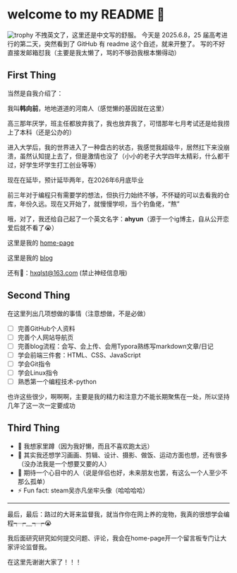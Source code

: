 # welcome to my README 👋
![trophy](https://github-profile-trophy.vercel.app/?username=Flygreenbaby)
不拽英文了，这里还是中文写的舒服。
今天是 2025.6.8，25 届高考进行的第二天，突然看到了 GitHub 有 readme 这个自述，就来开整了。
写的不好直接发邮箱怼我（主要是我太懒了，骂的不够劲我根本懒得动）

## First Thing

当然是自我介绍了：

我叫**韩向前**，地地道道的河南人（感觉懒的基因就在这里）

高三那年厌学，班主任都放弃我了，我也放弃我了，可惜那年七月考试还是给我捞上了本科（还是公办的）

进入大学后，我的世界进入了一种盘古的状态，我感觉我超级牛，居然扛下来没崩溃，虽然认知提上去了，但是激情也没了（小小的老子大学四年太精彩，什么都干过，好学生坏学生打工创业等等）

现在在延毕，预计延毕两年，在2026年6月底毕业

前三年对于编程只有需要学的想法，但执行力始终不够，不怀疑的可以去看我的仓库，年份久远。现在又开始了，就慢慢学呗，当个钓鱼佬，“熬”

哦，对了，我还给自己起了一个英文名字：**ahyun**（源于一个ig博主，自从公开恋爱后就不看了😭）

这里是我的 [home-page](ahyun.org.cn)

这里是我的 [blog](blog.ahyun.org.cn)

还有📮：<hxqlst@163.com> (禁止神经信息哦)



## Second Thing

在这里列出几项想做的事情（注意想做，不是必做）

- [ ] 完善GitHub个人资料
- [ ] 完善个人网站导航页
- [ ] 完善blog流程：会写、会上传、会用Typora熟练写markdown文章/日记
- [ ] 学会前端三件套：HTML、CSS、JavaScript
- [ ] 学会Git指令
- [ ] 学会Linux指令
- [ ] 熟悉第一个编程技术-python

也许这些很少，啊啊啊，主要是我的精力和注意力不能长期聚焦在一处，所以坚持几年了这一次一定要成功  

## Third Thing

- 🔭 我想家里蹲（因为我好懒，而且不喜欢跑太远）
- 🌱 其实我还想学习画画、剪辑、设计、摄影、做饭、运动方面也想，还有很多（没办法我是一个想要又要的人）
- 🤔 期待一个心目中的人（说是伴侣也好，未来朋友也罢，有这么一个人至少不那么孤单）
- ⚡ Fun fact: steam吴亦凡坐牢头像（哈哈哈哈）

***

最后，最后：路过的大哥来监督我，就当作你在网上养的宠物，我真的很想学会编程┭┮﹏┭┮😭

我后面研究研究如何提交问题、评论，我会在home-page开一个留言板专门让大家评论监督我。

在这里先谢谢大家了！！！
